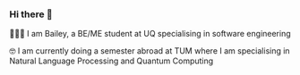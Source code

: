### Hi there 👋

👩🏼‍💻 I am Bailey, a BE/ME student at UQ specialising in software engineering 

🤓 I am currently doing a semester abroad at TUM where I am specialising in Natural Language Processing and Quantum Computing 
